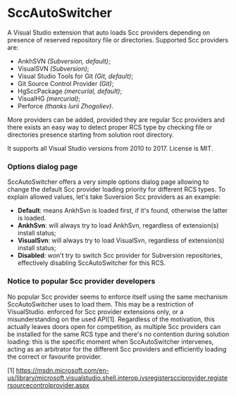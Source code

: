 # SccAutoSwitcher

A Visual Studio extension that auto loads Scc providers
depending on presence of reserved repository file
or directories.
Supported Scc providers are:

 * AnkhSVN *(Subversion, default)*;
 * VisualSVN *(Subversion)*;
 * Visual Studio Tools for Git *(Git, default)*;
 * Git Source Control Provider *(Git)*;
 * HgSccPackage *(mercurial, default)*;
 * VisualHG *(mercurial)*;
 * Perforce *(thanks Iurii Zhogoliev)*.
 
More providers can be added, provided they are regular
Scc providers and there exists an easy way to detect
proper RCS type by checking file or directories presence
starting from solution root directory.

It supports all Visual Studio versions from 2010 to 2017.
License is MIT.

### Options dialog page

SccAutoSwitcher offers a very simple options dialog page
allowing to change the default Scc provider loading
priority for different RCS types. To explain allowed
values, let's take Suversion Scc providers as an example:

* **Default**: means AnkhSvn is loaded first, if it's
  found, otherwise the latter is loaded.
* **AnkhSvn**: will always try to load AnkhSvn,
  regardless of extension(s) install status;
* **VisualSvn**: will always try to load VisualSvn,
  regardless of extension(s) install status;
* **Disabled**: won't try to switch Scc provider for
  Subversion repositories, effectively disabling
  SccAutoSwitcher for this RCS.

### Notice to popular Scc provider developers

No popular Scc provider seems to enforce itself using
the same mechanism SccAutoSwitcher uses to load them.
This may be a restriction of VisualStudio. enforced for
Scc provider extensions only, or a misunderstanding
on the used API[1]. Regardless of the motivation, this
actually leaves doors open for competition, as multiple
Scc providers can be installed for the same RCS type and
there's no contention during solution loading: this is
the specific moment when SccAutoSwitcher intervenes,
acting as an arbitrator for the different Scc providers
and efficiently loading the correct or favourite
provider.

[1] https://msdn.microsoft.com/en-us/library/microsoft.visualstudio.shell.interop.ivsregisterscciprovider.registersourcecontrolprovider.aspx